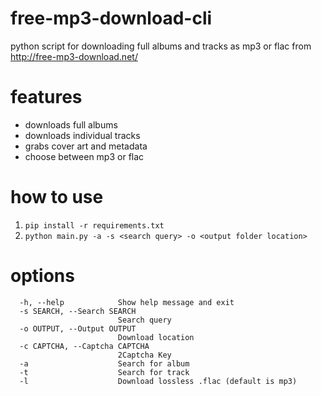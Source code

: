# free-mp3-download-cli

python script for downloading full albums and tracks as mp3 or flac from http://free-mp3-download.net/

# features
* downloads full albums
* downloads individual tracks
* grabs cover art and metadata
* choose between mp3 or flac

# how to use

1. `pip install -r requirements.txt`
2. `python main.py -a -s <search query> -o <output folder location>`

# options

```
  -h, --help            Show help message and exit
  -s SEARCH, --Search SEARCH
                        Search query
  -o OUTPUT, --Output OUTPUT
                        Download location
  -c CAPTCHA, --Captcha CAPTCHA
                        2Captcha Key
  -a                    Search for album
  -t                    Search for track
  -l                    Download lossless .flac (default is mp3)
```
